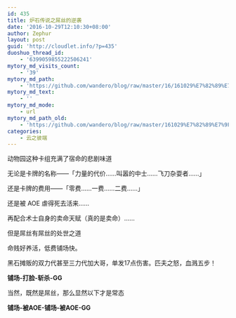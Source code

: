 ```yaml
---
id: 435
title: 炉石传说之屌丝的逆袭
date: '2016-10-29T12:10:30+08:00'
author: Zephur
layout: post
guid: 'http://cloudlet.info/?p=435'
duoshuo_thread_id:
    - '6399059855222506241'
mytory_md_visits_count:
    - '39'
mytory_md_path:
    - 'https://github.com/wandero/blog/raw/master/16/161029%E7%82%89%E7%9F%B3%E4%BC%A0%E8%AF%B4%E4%B9%8B%E5%B1%8C%E4%B8%9D%E7%9A%84%E9%80%86%E8%A2%AD.md'
mytory_md_text:
    - ''
mytory_md_mode:
    - url
mytory_md_path_old:
    - 'https://github.com/wandero/blog/raw/master/161029%E7%82%89%E7%9F%B3%E4%BC%A0%E8%AF%B4%E4%B9%8B%E5%B1%8C%E4%B8%9D%E7%9A%84%E9%80%86%E8%A2%AD.md'
categories:
    - 云之彼端
---
```


动物园这种卡组充满了宿命的悲剧味道

无论是卡牌的名称——「力量的代价……叫嚣的中士……飞刀杂耍者……」

还是卡牌的费用——「零费……一费……二费……」

还是被 AOE 虐得死去活来……

再配合术士自身的卖命天赋（真的是卖命）……

但是屌丝有屌丝的处世之道

命贱好养活，低费铺场快。

黑石摊贩的双力代甚至三力代加大哥，单发17点伤害。匹夫之怒，血溅五步！

**铺场-打脸-斩杀-GG**

当然，既然是屌丝，那么显然以下才是常态

**铺场-被AOE-铺场-被AOE-GG**